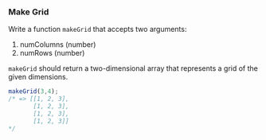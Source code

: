 ### Make Grid

Write a function `makeGrid` that accepts two arguments:
1. numColumns (number)
2. numRows (number)

`makeGrid` should return a two-dimensional array that represents a grid of the
given dimensions.

```javascript
makeGrid(3,4);
/* => [[1, 2, 3],
       [1, 2, 3],
       [1, 2, 3],
       [1, 2, 3]]
*/